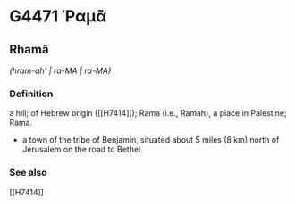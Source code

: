 # G4471 Ῥαμᾶ

## Rhamâ

_(hram-ah' | ra-MA | ra-MA)_

### Definition

a hill; of Hebrew origin ([[H7414]]); Rama (i.e., Ramah), a place in Palestine; Rama.

- a town of the tribe of Benjamin, situated about 5 miles (8 km) north of Jerusalem on the road to Bethel

### See also

[[H7414]]

